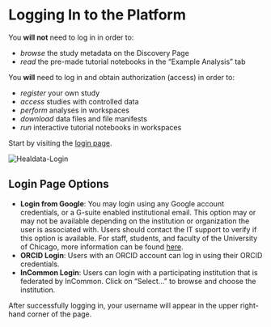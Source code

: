 # Logging In to the Platform

You **will not** need to log in in order to:

*   _browse_ the study metadata on the Discovery Page
*   _read_ the pre-made tutorial notebooks in the “Example Analysis” tab

You **will** need to log in and obtain authorization (access) in order to:

*   _register_ your own study
*   _access_ studies with controlled data
*   _perform_ analyses in workspaces
*   _download_ data files and file manifests
*   _run_ interactive tutorial notebooks in workspaces

Start by visiting the [login page](https://healdata.org/portal/login).

![Healdata-Login](img/healdataorg_login.png)

## Login Page Options

*   **Login from Google**: You may login using any Google account credentials, or a G-suite enabled institutional email. This option may or may not be available depending on the institution or organization the user is associated with. Users should contact the IT support to verify if this option is available. For staff, students, and faculty of the University of Chicago, more information can be found [here](https://its.uchicago.edu/g-suite/).
*   **ORCID Login**: Users with an ORCID account can log in using their ORCID credentials.
*   **InCommon Login**: Users can login with a participating institution that is federated by InCommon. Click on “Select...” to browse and choose the institution.


After successfully logging in, your username will appear in the upper right-hand corner of the page.
